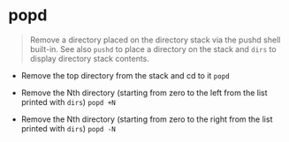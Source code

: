 # popd
> Remove a directory placed on the directory stack via the pushd shell built-in.
> See also `pushd` to place a directory on the stack and `dirs` to display directory stack contents.

- Remove the top directory from the stack and cd to it
`popd`

- Remove the Nth directory (starting from zero to the left from the list printed with `dirs`)
`popd +N`

- Remove the Nth directory (starting from zero to the right from the list printed with `dirs`)
`popd -N`
